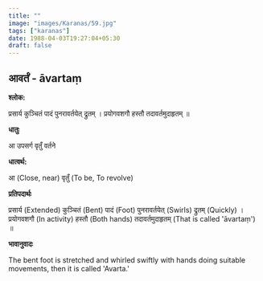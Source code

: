 ```yaml
---
title: ""
image: "images/Karanas/59.jpg"
tags: ["karanas"]
date: 1988-04-03T19:27:04+05:30
draft: false
---
```


## आवर्तं - āvartaṃ

**श्लोक:**

प्रसार्य कुञ्चितं पादं पुनरावर्तयेत् द्रुतम् । प्रयोगवशगौ हस्तौ तदावर्तमुदाहृतम् ॥

**धातुः**

आ उपसर्ग​
वृतुँ वर्तने

**धात्वर्थ:**

आ (Close, near)
वृतुँ (To be, To revolve)

**प्रतिपदार्थः**

प्रसार्य (Extended) कुञ्चितं (Bent) पादं (Foot) पुनरावर्तयेत् (Swirls) द्रुतम् (Quickly) । प्रयोगवशगौ (In activity) हस्तौ (Both hands) तदावर्तमुदाहृतम् (That is called 'āvartaṃ') ॥

**भावानुवादः**

The bent foot is stretched and whirled swiftly with hands doing suitable movements, then it is called 'Avarta.'
